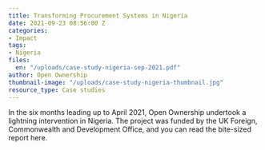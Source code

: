 ```yaml
---
title: Transforming Procurement Systems in Nigeria
date: 2021-09-23 08:56:00 Z
categories:
- Impact
tags:
- Nigeria
files:
  en: "/uploads/case-study-nigeria-sep-2021.pdf"
author: Open Ownership
thumbnail-image: "/uploads/case-study-nigeria-thumbnail.jpg"
resource_type: Case studies
---
```


In the six months leading up to April 2021, Open Ownership undertook a lightning intervention in Nigeria. The project was funded by the UK Foreign, Commonwealth and Development Office, and you can read the bite-sized report here.
